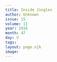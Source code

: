 ```yaml
---
title: Inside Jingles
author: Unknown
issue: 15
volume: 11
year: 1916
month: 47
day: V
tags:
layout: page.njk
image:
---
```



